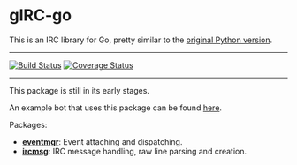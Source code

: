 # gIRC-go

This is an IRC library for Go, pretty similar to the [original Python version](https://github.com/DanielOaks/girc).

---

[![Build Status](https://travis-ci.org/DanielOaks/girc-go.svg?branch=master)](https://travis-ci.org/DanielOaks/girc-go) [![Coverage Status](https://coveralls.io/repos/DanielOaks/girc-go/badge.svg?branch=master&service=github)](https://coveralls.io/github/DanielOaks/girc-go?branch=master)

---

This package is still in its early stages.

An example bot that uses this package can be found [here](https://gist.github.com/DanielOaks/cbbc957e8dba39f59d9e).

Packages:

* [**eventmgr**](https://godoc.org/github.com/DanielOaks/girc-go/eventmgr): Event attaching and dispatching.
* [**ircmsg**](https://godoc.org/github.com/DanielOaks/girc-go/ircmsg): IRC message handling, raw line parsing and creation.
